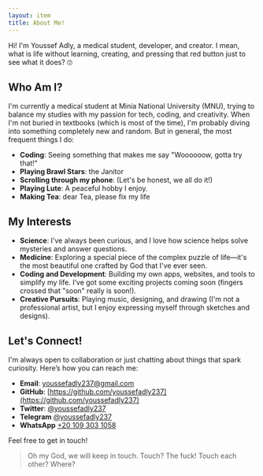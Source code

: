 ```yaml
---
layout: item
title: About Me!
---
```


Hi! I'm Youssef Adly, a medical student, developer, and creator. I mean, what is life without learning, creating, and pressing that red button just to see what it does? 🙄

## Who Am I?

I'm currently a medical student at Minia National University (MNU), trying to balance my studies with my passion for tech, coding, and creativity. When I'm not buried in textbooks (which is most of the time), I'm probably diving into something completely new and random. But in general, the most frequent things I do:

- **Coding**: Seeing something that makes me say "Woooooow, gotta try that!"
- **Playing Brawl Stars**: the Janitor
- **Scrolling through my phone**: (Let's be honest, we all do it!)
- **Playing Lute**: A peaceful hobby I enjoy.
- **Making Tea**: dear Tea, please fix my life

## My Interests

- **Science**: I’ve always been curious, and I love how science helps solve mysteries and answer questions.
- **Medicine**: Exploring a special piece of the complex puzzle of life—it's the most beautiful one crafted by God that I've ever seen.
- **Coding and Development**: Building my own apps, websites, and tools to simplify my life. I’ve got some exciting projects coming soon (fingers crossed that "soon" really is soon!).
- **Creative Pursuits**: Playing music, designing, and drawing (I'm not a professional artist, but I enjoy expressing myself through sketches and designs).

## Let's Connect!

I'm always open to collaboration or just chatting about things that spark curiosity. Here’s how you can reach me:

- **Email**: [youssefadly237@gmail.com](mailto:youssefadly237@gmail.com)
- **GitHub**: [https://github.com/youssefadly237](https://github.com/youssefadly237)
- **Twitter**: [@youssefadly237](https://x.com/youssefadly237)
- **Telegram** [@youssefadly237](https://t.me/youssefadly237)
- **WhatsApp** [+20 109 303 1058](https://api.whatsapp.com/send/?phone=%2B201093031058)

Feel free to get in touch!

> Oh my God, we will keep in touch.
> Touch? The fuck! Touch each other? Where?
